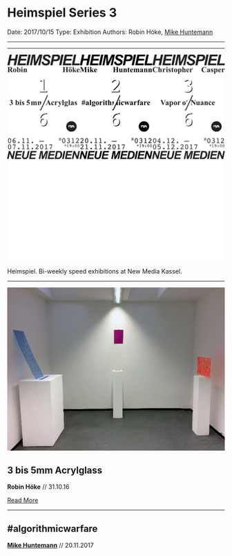 # Heimspiel Series 3

Date: 2017/10/15
Type: Exhibition
Authors: Robin Höke, [Mike Huntemann](http://mikehuntemann.de/)

---
---

![](heimspiel.png)

Heimspiel. Bi-weekly speed exhibitions at New Media Kassel.

---

![](robin-hoeke-3-bis-5mm-acrylglass.jpg)

## 3 bis 5mm Acrylglass

**Robin Höke** // 31.10.16

[Read More](/heimspiel-robin-hoeke-3-bis-5mm-acrylglass)

---

<!--![](mike.jpg)-->

## #algorithmicwarfare

**[Mike Huntemann](http://mikehuntemann.de/)** // 20.11.2017

<!--[Read More](/heimspiel-mike-huntemann-algorithmicwarfare)-->